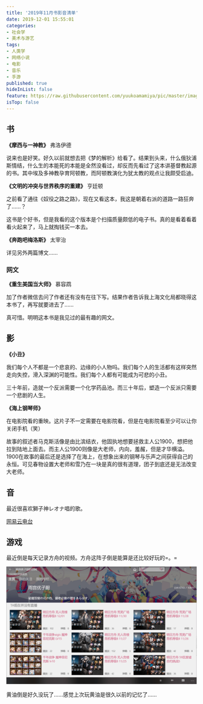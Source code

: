 ```yaml
---
title: '2019年11月书影音清单'
date: 2019-12-01 15:55:01
categories:
- 社会学
- 美术与游艺
tags: 
- 人类学
- 网络小说
- 电影
- 音乐
- 手游
published: true
hideInList: false
feature: https://raw.githubusercontent.com/yuukoamamiya/pic/master/images.jpg
isTop: false
---
```

## 书

**《摩西与一神教》** 弗洛伊德

 说来也是好笑。好久以前就想去把《梦的解析》给看了。结果到头来，什么俄狄浦斯情结，什么生的本能死的本能是全然没看过，却反而先看过了这本讲基督教起源的书。其中埃及多神教孕育阿顿教，而阿顿教演化为犹太教的观点让我颇受启迪。

**《文明的冲突与世界秩序的重建》** 亨廷顿

之前看了通往《奴役之路之路》，现在又看这本，我这是朝着右派的道路一路狂奔了……？

这书是个好书，但是我看的这个版本是个扫描质量颇低的电子书。真的是看着看着看火起来了，马上就掏钱买一本去。

**《奔跑吧梅洛斯》** 太宰治

详见另外两篇博文……

### 网文

**《重生美国当大师》** 慕容鹉

加了作者微信去问了作者还有没有在往下写。结果作者告诉我上海文化局都晓得这本书了，再写就要进去了……

真可惜。明明这本书是我见过的最有趣的网文。

## 影

**《小丑》**

我们每个人不都是一个悲哀的、边缘的小人物吗。我们每个人的生活都有这样突然走向失控，滑入深渊的可能性。我们每个人都有可能成为可悲的小丑。

三十年前，造就一个反派需要一个化学药品池。而三十年后，塑造一个反派只需要一个悲剧的人生。

**《海上钢琴师》**

在电影院看的重映。这片子不一定需要在电影院看，但是在电影院看至少可以让你关闭手机（笑）

故事的叙述者马克斯活像是由比滨结衣，他固执地想要拯救主人公1900，想把他拉到陆地上面去。而主人公1900则像是大老师，内向，羞赧，但是才华横溢。1900在故事的最后还是选择了在海上，在想象出来的钢琴与乐声之间获得自己的永恒。可见春物设置大老师和雪乃在一块是真的很有道理，团子到底还是无法改变大老师。

## 音

最近很喜欢獅子神レオナ唱的歌。

[网易云电台](http://music.163.com/m/radio?id=792499390)

## 游戏

最近倒是每天记录方舟的视频。方舟这阵子倒是能算是还比较好玩的=。=

![方舟](https://raw.githubusercontent.com/yuukoamamiya/pic/master/Snipaste_2019-12-01_16-00-10.png)

黄油倒是好久没玩了……感觉上次玩黄油是很久以前的记忆了……